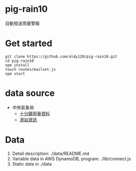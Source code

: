 # pig-rain10
自動發送雨量警報
# Get started
```
git clone https://github.com/aldy120/pig-rain10.git
cd pig-rain10
npm install
touch routes/mailset.js
npm start
```
# data source
- 中央氣象局
  - [十分鐘雨量資料](http://www.cwb.gov.tw/V7/observe/rainfall/A136.htm)
  - [測站資訊](http://e-service.cwb.gov.tw/wdps/obs/state.htm)
# Data
1. Detail description: ./data/README.md
2. Variable data in AWS DynamoDB, program: ./lib/connect.js
3. Static data in ./data
